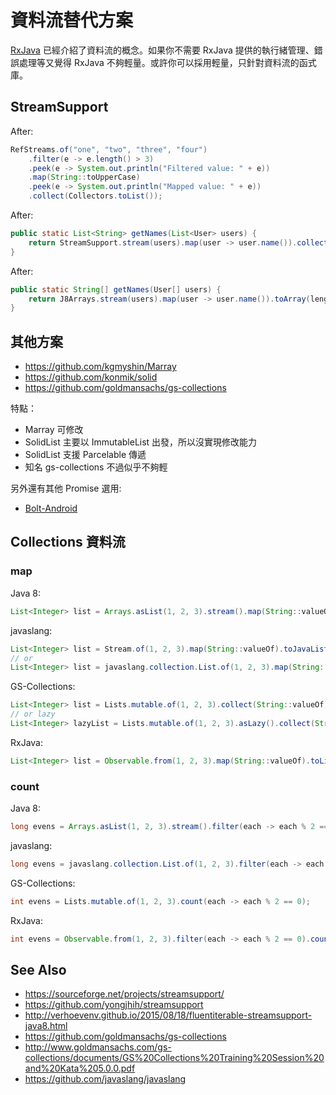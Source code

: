 # 資料流替代方案

[RxJava](RxJava) 已經介紹了資料流的概念。如果你不需要 RxJava  提供的執行緒管理、錯誤處理等又覺得 RxJava 不夠輕量。或許你可以採用輕量，只針對資料流的函式庫。

## StreamSupport

After:

```java
RefStreams.of("one", "two", "three", "four")
    .filter(e -> e.length() > 3)
    .peek(e -> System.out.println("Filtered value: " + e))
    .map(String::toUpperCase)
    .peek(e -> System.out.println("Mapped value: " + e))
    .collect(Collectors.toList());
```

After:

```java
public static List<String> getNames(List<User> users) {
    return StreamSupport.stream(users).map(user -> user.name()).collect(Collectors.toList());
}
```

After:

```java
public static String[] getNames(User[] users) {
    return J8Arrays.stream(users).map(user -> user.name()).toArray(length -> new String[length]);
}
```

## 其他方案

* https://github.com/kgmyshin/Marray
* https://github.com/konmik/solid
* https://github.com/goldmansachs/gs-collections

特點：

* Marray 可修改
* SolidList 主要以 ImmutableList 出發，所以沒實現修改能力
* SolidList 支援 Parcelable 傳遞
* 知名 gs-collections 不過似乎不夠輕

另外還有其他 Promise 選用:

* [Bolt-Android](bolts-android.md)

## Collections 資料流

### map

Java 8:

```java
List<Integer> list = Arrays.asList(1, 2, 3).stream().map(String::valueOf).collect(Collectors.toList());
```

javaslang:

```java
List<Integer> list = Stream.of(1, 2, 3).map(String::valueOf).toJavaList();
// or
List<Integer> list = javaslang.collection.List.of(1, 2, 3).map(String::valueOf);
```

GS-Collections:

```java
List<Integer> list = Lists.mutable.of(1, 2, 3).collect(String::valueOf).toList();
// or lazy
List<Integer> lazyList = Lists.mutable.of(1, 2, 3).asLazy().collect(String::valueOf).toList();
```

RxJava:

```java
List<Integer> list = Observable.from(1, 2, 3).map(String::valueOf).toList().toBlocking().single();
```

### count

Java 8:

```java
long evens = Arrays.asList(1, 2, 3).stream().filter(each -> each % 2 == 0).count();
```

javaslang:

```java
long evens = javaslang.collection.List.of(1, 2, 3).filter(each -> each % 2 == 0).count();
```

GS-Collections:

```java
int evens = Lists.mutable.of(1, 2, 3).count(each -> each % 2 == 0);
```

RxJava:

```java
int evens = Observable.from(1, 2, 3).filter(each -> each % 2 == 0).count().toBlocking().single();
```

## See Also

* https://sourceforge.net/projects/streamsupport/
* https://github.com/yongjhih/streamsupport
* http://verhoevenv.github.io/2015/08/18/fluentiterable-streamsupport-java8.html
* https://github.com/goldmansachs/gs-collections
* http://www.goldmansachs.com/gs-collections/documents/GS%20Collections%20Training%20Session%20and%20Kata%205.0.0.pdf
* https://github.com/javaslang/javaslang

